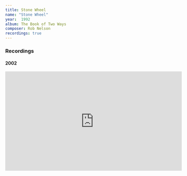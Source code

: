 ```yaml
---
title: Stone Wheel
name: "Stone Wheel"
year:  1992
album: The Book of Two Ways
composer: Rob Nelson
recordings: true
---
```


<h3>Recordings</h3>

<h4>2002</h4>
<iframe width="560" height="315" src="https://www.youtube.com/embed/R5Z-UsKP1pA" frameborder="0" allow="accelerometer; autoplay; encrypted-media; gyroscope; picture-in-picture" allowfullscreen></iframe>
